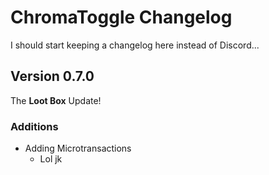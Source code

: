 # ChromaToggle Changelog
I should start keeping a changelog here instead of Discord...

## Version 0.7.0
The **Loot Box** Update!
### Additions
* Adding Microtransactions
  * Lol jk
